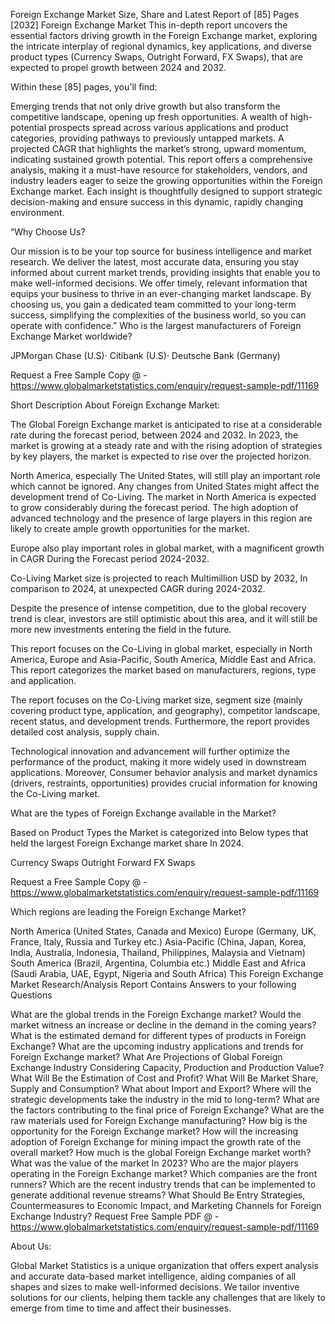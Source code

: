 Foreign Exchange Market Size, Share and Latest Report of [85] Pages [2032]
Foreign Exchange Market This in-depth report uncovers the essential factors driving growth in the Foreign Exchange market, exploring the intricate interplay of regional dynamics, key applications, and diverse product types (Currency Swaps, Outright Forward, FX Swaps), that are expected to propel growth between 2024 and 2032.

Within these [85] pages, you'll find:

Emerging trends that not only drive growth but also transform the competitive landscape, opening up fresh opportunities.
A wealth of high-potential prospects spread across various applications and product categories, providing pathways to previously untapped markets.
A projected CAGR that highlights the market’s strong, upward momentum, indicating sustained growth potential.
This report offers a comprehensive analysis, making it a must-have resource for stakeholders, vendors, and industry leaders eager to seize the growing opportunities within the Foreign Exchange market. Each insight is thoughtfully designed to support strategic decision-making and ensure success in this dynamic, rapidly changing environment.

“Why Choose Us?

Our mission is to be your top source for business intelligence and market research.
We deliver the latest, most accurate data, ensuring you stay informed about current market trends, providing insights that enable you to make well-informed decisions.
We offer timely, relevant information that equips your business to thrive in an ever-changing market landscape.
By choosing us, you gain a dedicated team committed to your long-term success, simplifying the complexities of the business world, so you can operate with confidence.”
Who is the largest manufacturers of Foreign Exchange Market worldwide?

 

JPMorgan Chase (U.S)· Citibank (U.S)· Deutsche Bank (Germany)
 

Request a Free Sample Copy @ - https://www.globalmarketstatistics.com/enquiry/request-sample-pdf/11169

 

Short Description About Foreign Exchange Market:

The Global Foreign Exchange market is anticipated to rise at a considerable rate during the forecast period, between 2024 and 2032. In 2023, the market is growing at a steady rate and with the rising adoption of strategies by key players, the market is expected to rise over the projected horizon.

North America, especially The United States, will still play an important role which cannot be ignored. Any changes from United States might affect the development trend of Co-Living. The market in North America is expected to grow considerably during the forecast period. The high adoption of advanced technology and the presence of large players in this region are likely to create ample growth opportunities for the market.

Europe also play important roles in global market, with a magnificent growth in CAGR During the Forecast period 2024-2032.

Co-Living Market size is projected to reach Multimillion USD by 2032, In comparison to 2024, at unexpected CAGR during 2024-2032.

Despite the presence of intense competition, due to the global recovery trend is clear, investors are still optimistic about this area, and it will still be more new investments entering the field in the future.

This report focuses on the Co-Living in global market, especially in North America, Europe and Asia-Pacific, South America, Middle East and Africa. This report categorizes the market based on manufacturers, regions, type and application.

The report focuses on the Co-Living market size, segment size (mainly covering product type, application, and geography), competitor landscape, recent status, and development trends. Furthermore, the report provides detailed cost analysis, supply chain.

Technological innovation and advancement will further optimize the performance of the product, making it more widely used in downstream applications. Moreover, Consumer behavior analysis and market dynamics (drivers, restraints, opportunities) provides crucial information for knowing the Co-Living market.

What are the types of Foreign Exchange available in the Market?

Based on Product Types the Market is categorized into Below types that held the largest Foreign Exchange market share In 2024.

 

Currency Swaps
Outright Forward
FX Swaps
 

Request a Free Sample Copy @ - https://www.globalmarketstatistics.com/enquiry/request-sample-pdf/11169

Which regions are leading the Foreign Exchange Market?

North America (United States, Canada and Mexico)
Europe (Germany, UK, France, Italy, Russia and Turkey etc.)
Asia-Pacific (China, Japan, Korea, India, Australia, Indonesia, Thailand, Philippines, Malaysia and Vietnam)
South America (Brazil, Argentina, Columbia etc.)
Middle East and Africa (Saudi Arabia, UAE, Egypt, Nigeria and South Africa)
This Foreign Exchange Market Research/Analysis Report Contains Answers to your following Questions

What are the global trends in the Foreign Exchange market? Would the market witness an increase or decline in the demand in the coming years?
What is the estimated demand for different types of products in Foreign Exchange? What are the upcoming industry applications and trends for Foreign Exchange market?
What Are Projections of Global Foreign Exchange Industry Considering Capacity, Production and Production Value? What Will Be the Estimation of Cost and Profit? What Will Be Market Share, Supply and Consumption? What about Import and Export?
Where will the strategic developments take the industry in the mid to long-term?
What are the factors contributing to the final price of Foreign Exchange? What are the raw materials used for Foreign Exchange manufacturing?
How big is the opportunity for the Foreign Exchange market? How will the increasing adoption of Foreign Exchange for mining impact the growth rate of the overall market?
How much is the global Foreign Exchange market worth? What was the value of the market In 2023?
Who are the major players operating in the Foreign Exchange market? Which companies are the front runners?
Which are the recent industry trends that can be implemented to generate additional revenue streams?
What Should Be Entry Strategies, Countermeasures to Economic Impact, and Marketing Channels for Foreign Exchange Industry?
Request Free Sample PDF @ - https://www.globalmarketstatistics.com/enquiry/request-sample-pdf/11169

About Us:

Global Market Statistics is a unique organization that offers expert analysis and accurate data-based market intelligence, aiding companies of all shapes and sizes to make well-informed decisions. We tailor inventive solutions for our clients, helping them tackle any challenges that are likely to emerge from time to time and affect their businesses.